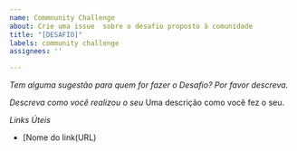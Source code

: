 ```yaml
---
name: Commnunity Challenge
about: Crie uma issue  sobre o desafio proposto à comunidade
title: "[DESAFIO]"
labels: community challenge
assignees: ''

---
```


*Tem alguma sugestão para quem for fazer o Desafio? Por favor descreva.*

*Descreva como você realizou o seu*
Uma descrição como você fez o seu.

*Links Úteis*
- [Nome do link(URL)
